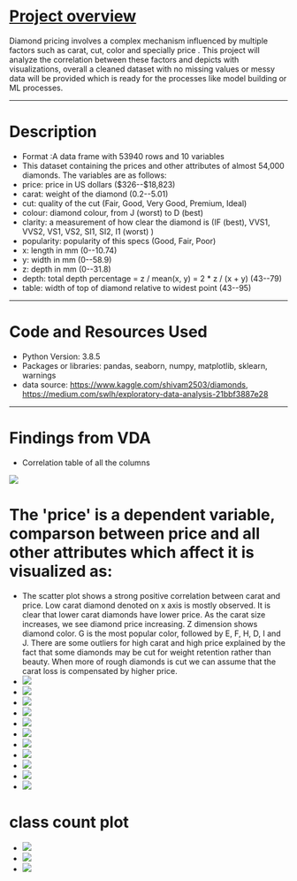 # [Project overview](https://github.com/waisyousofi/Diamond_EDA_VDA)

Diamond pricing involves a complex mechanism influenced by multiple factors such as carat, cut, color and specially price .
This project will analyze the correlation between these factors and depicts with visualizations,
overall a cleaned dataset with no missing values or messy data will be provided which is ready for the processes like model building or ML processes.
<hr>


# Description
- Format :A data frame with 53940 rows and 10 variables
- This dataset containing the prices and other attributes of almost 54,000 diamonds. The variables are as follows:
- price: price in US dollars (\$326--\$18,823)
- carat: weight of the diamond (0.2--5.01)
- cut: quality of the cut (Fair, Good, Very Good, Premium, Ideal)
- colour: diamond colour, from J (worst) to D (best)
- clarity: a measurement of how clear the diamond is (IF (best), VVS1, VVS2, VS1, VS2, SI1, SI2, I1 (worst) )
- popularity: popularity of this specs (Good, Fair, Poor)
- x: length in mm (0--10.74)
- y: width in mm (0--58.9)
- z: depth in mm (0--31.8)
- depth: total depth percentage = z / mean(x, y) = 2 * z / (x + y) (43--79)
- table: width of top of diamond relative to widest point (43--95)
<hr>

# Code and Resources Used

- Python Version: 3.8.5
- Packages or libraries: pandas, seaborn, numpy, matplotlib, sklearn, warnings
- data source: https://www.kaggle.com/shivam2503/diamonds, https://medium.com/swlh/exploratory-data-analysis-21bbf3887e28
<hr>

# Findings from VDA
- Correlation table of all the columns

<img src="https://raw.githubusercontent.com/waisyousofi/Diamond_EDA_VDA/main/images/Figure%202021-04-19%20185346.png">

# The 'price' is a dependent variable, comparson between price and all other attributes which affect it is visualized as:

- The scatter plot shows a strong positive correlation between carat and price. Low carat diamond denoted on x axis is mostly observed. It is clear that lower carat diamonds have lower price. As the carat size increases, we see diamond price increasing. Z dimension shows diamond color. G is the most popular color, followed by E, F, H, D, I and J. There are some outliers for high carat and high price explained by the fact that some diamonds may be cut for weight retention rather than beauty. When more of rough diamonds is cut we can assume that the carat loss is compensated by higher price.<br/>
- ![](https://raw.githubusercontent.com/waisyousofi/Diamond_EDA_VDA/main/images/Figure%202021-04-19%20185547%20(29).png)
- <img src="https://raw.githubusercontent.com/waisyousofi/Diamond_EDA_VDA/main/images/Figure%202021-04-19%20185547%20(30).png">
- <img src="https://raw.githubusercontent.com/waisyousofi/Diamond_EDA_VDA/main/images/Figure%202021-04-19%20185547%20(31).png">
- <img src="https://raw.githubusercontent.com/waisyousofi/Diamond_EDA_VDA/main/images/Figure%202021-04-19%20185547%20(32).png">
- <img src="https://github.com/waisyousofi/Diamond_EDA_VDA/blob/main/images/Figure%202021-04-19%20185547%20(33).png?raw=true">
- <img src="https://github.com/waisyousofi/Diamond_EDA_VDA/blob/main/images/Figure%202021-04-19%20185547%20(34).png?raw=true">
- <img src="https://github.com/waisyousofi/Diamond_EDA_VDA/blob/main/images/Figure%202021-04-19%20185547%20(35).png?raw=true">
- <img src="https://raw.githubusercontent.com/waisyousofi/Diamond_EDA_VDA/main/images/Figure%202021-04-19%20185547%20(36).png">
- <img src="https://github.com/waisyousofi/Diamond_EDA_VDA/blob/main/images/Figure%202021-04-19%20185547%20(40).png?raw=true">
- <img src="https://github.com/waisyousofi/Diamond_EDA_VDA/blob/main/images/Figure%202021-04-19%20185547%20(41).png?raw=true">
- <img src="https://raw.githubusercontent.com/waisyousofi/Diamond_EDA_VDA/main/images/Figure%202021-04-19%20185547%20(38).png">
# class count plot


- <img src="https://raw.githubusercontent.com/waisyousofi/Diamond_EDA_VDA/main/images/Figure%202021-04-19%20185547%20(42).png">
- <img src="https://raw.githubusercontent.com/waisyousofi/Diamond_EDA_VDA/main/images/Figure%202021-04-19%20185547%20(43).png">
- <img src="https://raw.githubusercontent.com/waisyousofi/Diamond_EDA_VDA/main/images/Figure%202021-04-19%20185547%20(44).png">

